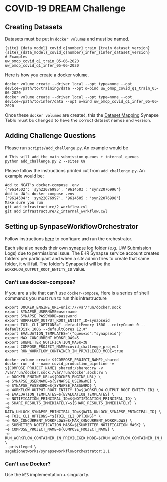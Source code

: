 # COVID-19 DREAM Challenge

## Creating Datasets

Datasets must be put in `docker volumes` and must be named.

```
{site}_{data_model}_covid_q{number}_train_{train_dataset_version}
{site}_{data_model}_covid_q{number}_infer_{infer_dataset_version}
# Examples
uw_omop_covid_q1_train_05-06-2020
uw_omop_covid_q1_infer_05-06-2020
```

Here is how you create a docker volume.

```
docker volume create --driver local --opt type=none --opt device=/path/to/training/data --opt o=bind uw_omop_covid_q1_train_05-06-2020
docker volume create --driver local --opt type=none --opt device=/path/to/infer/data --opt o=bind uw_omop_covid_q1_infer_05-06-2020
```

Once these `docker volumes` are created, this the [Dataset Mapping](https://www.synapse.org/#!Synapse:syn22093564) Synapse Table must be changed to have the correct dataset names and version.

## Adding Challenge Questions
Please run `scripts/add_challenge.py`. An example would be

```
# This will add the main submission queues + internal queues
python add_challenge.py 2 --sites UW
```

Please follow the instructions printed out from `add_challenge.py`.  An example would be:

```
Add to NCAT's docker-compose .env
{'9614502': 'syn22076995', '9614503': 'syn22076996'}
Add to UW's docker-compose .env
{'9614504': 'syn22076997', '9614505': 'syn22076998'}
Make sure you run
git add infrastructure/2_workflow.cwl
git add infrastructure/2_internal_workflow.cwl
```

## Setting up SynpaseWorkflowOrchestrator

Follow instructions [here](https://github.com/Sage-Bionetworks/SynapseWorkflowOrchestrator) to configure and run the orchestrator.

Each site also needs their own synapse log folder (e.g. UW Submission Logs) due to permissions issue. The EHR Synapse service account creates folders per participant and when a site admin tries to create that same folder, it will fail.  The folder's Synapse id will be the `WORKFLOW_OUTPUT_ROOT_ENTITY_ID` value.


### Can't use docker-compose?

If you are a site that can't use `docker-compose`, Here is a series of shell commands you must run to run this infrastructure
```
export DOCKER_ENGINE_URL=unix:///var/run/docker.sock
export SYNAPSE_USERNAME=username
export SYNAPSE_PASSWORD=password
export WORKFLOW_OUTPUT_ROOT_ENTITY_ID=synapseid
export TOIL_CLI_OPTIONS="--defaultMemory 150G --retryCount 0 --defaultDisk 100G --defaultCores 12.0"
export EVALUATION_TEMPLATES='{"queueid":"synapseid"}'
export MAX_CONCURRENT_WORKFLOWS=5
export SUBMITTER_NOTIFICATION_MASK=28
export COMPOSE_PROJECT_NAME=covid_challenge_project
export RUN_WORKFLOW_CONTAINER_IN_PRIVILEGED_MODE=true

docker volume create ${COMPOSE_PROJECT_NAME}_shared
docker run -d --name covid_production_pipeline -v ${COMPOSE_PROJECT_NAME}_shared:/shared:rw -v /var/run/docker.sock:/var/run/docker.sock:rw \
-e DOCKER_ENGINE_URL=${DOCKER_ENGINE_URL} \
-e SYNAPSE_USERNAME=${SYNAPSE_USERNAME} \
-e SYNAPSE_PASSWORD=${SYNAPSE_PASSWORD} \
-e WORKFLOW_OUTPUT_ROOT_ENTITY_ID=${WORKFLOW_OUTPUT_ROOT_ENTITY_ID} \
-e EVALUATION_TEMPLATES=${EVALUATION_TEMPLATES} \
-e NOTIFICATION_PRINCIPAL_ID=${NOTIFICATION_PRINCIPAL_ID} \
-e SHARE_RESULTS_IMMEDIATELY=${SHARE_RESULTS_IMMEDIATELY} \
-e DATA_UNLOCK_SYNAPSE_PRINCIPAL_ID=${DATA_UNLOCK_SYNAPSE_PRINCIPAL_ID} \
-e TOIL_CLI_OPTIONS="${TOIL_CLI_OPTIONS}" \
-e MAX_CONCURRENT_WORKFLOWS=${MAX_CONCURRENT_WORKFLOWS} \
-e SUBMITTER_NOTIFICATION_MASK=${SUBMITTER_NOTIFICATION_MASK} \
-e COMPOSE_PROJECT_NAME=${COMPOSE_PROJECT_NAME} \
-e RUN_WORKFLOW_CONTAINER_IN_PRIVILEGED_MODE=${RUN_WORKFLOW_CONTAINER_IN_PRIVILEGED_MODE} \
--privileged \
sagebionetworks/synapseworkfloworchestrator:1.1
```

### Can't use Docker?

Use the `WES` implementation + singularity.